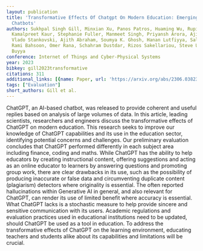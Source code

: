 ```yaml
---
layout: publication
title: 'Transformative Effects Of Chatgpt On Modern Education: Emerging Era Of AI
  Chatbots'
authors: Sukhpal Singh Gill, Minxian Xu, Panos Patros, Huaming Wu, Rupinder Kaur,
  Kamalpreet Kaur, Stephanie Fuller, Manmeet Singh, Priyansh Arora, Ajith Kumar Parlikad,
  Vlado Stankovski, Ajith Abraham, Soumya K. Ghosh, Hanan Lutfiyya, Salil S. Kanhere,
  Rami Bahsoon, Omer Rana, Schahram Dustdar, Rizos Sakellariou, Steve Uhlig, Rajkumar
  Buyya
conference: Internet of Things and Cyber-Physical Systems
year: 2023
bibkey: gill2023transformative
citations: 311
additional_links: [{name: Paper, url: 'https://arxiv.org/abs/2306.03823'}]
tags: ["Evaluation"]
short_authors: Gill et al.
---
```

ChatGPT, an AI-based chatbot, was released to provide coherent and useful
replies based on analysis of large volumes of data. In this article, leading
scientists, researchers and engineers discuss the transformative effects of
ChatGPT on modern education. This research seeks to improve our knowledge of
ChatGPT capabilities and its use in the education sector, identifying potential
concerns and challenges. Our preliminary evaluation concludes that ChatGPT
performed differently in each subject area including finance, coding and maths.
While ChatGPT has the ability to help educators by creating instructional
content, offering suggestions and acting as an online educator to learners by
answering questions and promoting group work, there are clear drawbacks in its
use, such as the possibility of producing inaccurate or false data and
circumventing duplicate content (plagiarism) detectors where originality is
essential. The often reported hallucinations within Generative AI in general,
and also relevant for ChatGPT, can render its use of limited benefit where
accuracy is essential. What ChatGPT lacks is a stochastic measure to help
provide sincere and sensitive communication with its users. Academic
regulations and evaluation practices used in educational institutions need to
be updated, should ChatGPT be used as a tool in education. To address the
transformative effects of ChatGPT on the learning environment, educating
teachers and students alike about its capabilities and limitations will be
crucial.
